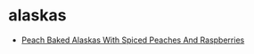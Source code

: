 # alaskas

 * [Peach Baked Alaskas With Spiced Peaches And Raspberries](index/p/peach-baked-alaskas-with-spiced-peaches-and-raspberries-106661.json)
